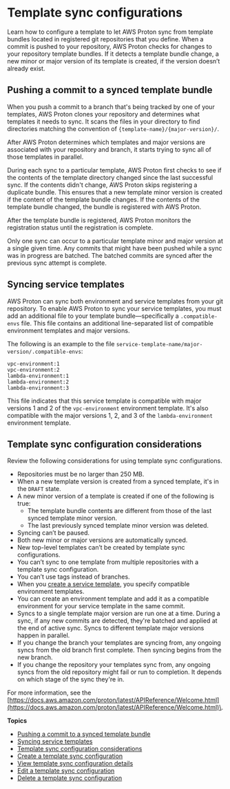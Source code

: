 # Template sync configurations<a name="ag-template-sync-configs"></a>

Learn how to configure a template to let AWS Proton sync from template bundles located in registered git repositories that you define\. When a commit is pushed to your repository, AWS Proton checks for changes to your repository template bundles\. If it detects a template bundle change, a new minor or major version of its template is created, if the version doesn’t already exist\. 

## Pushing a commit to a synced template bundle<a name="ag-commits"></a>

When you push a commit to a branch that's being tracked by one of your templates, AWS Proton clones your repository and determines what templates it needs to sync\. It scans the files in your directory to find directories matching the convention of `{template-name}/{major-version}/`\.

After AWS Proton determines which templates and major versions are associated with your repository and branch, it starts trying to sync all of those templates in parallel\.

During each sync to a particular template, AWS Proton first checks to see if the contents of the template directory changed since the last successful sync\. If the contents didn't change, AWS Proton skips registering a duplicate bundle\. This ensures that a new template minor version is created if the content of the template bundle changes\. If the contents of the template bundle changed, the bundle is registered with AWS Proton\.

After the template bundle is registered, AWS Proton monitors the registration status until the registration is complete\.

Only one sync can occur to a particular template minor and major version at a single given time\. Any commits that might have been pushed while a sync was in progress are batched\. The batched commits are synced after the previous sync attempt is complete\.

## Syncing service templates<a name="syncing-service-templates"></a>

AWS Proton can sync both environment and service templates from your git repository\. To enable AWS Proton to sync your service templates, you must add an additional file to your template bundle—specifically a `.compatible-envs` file\. This file contains an additional line\-separated list of compatible environment templates and major versions\.

The following is an example to the file `service-template-name/major-version/.compatible-envs`:

```
vpc-environment:1
vpc-environment:2
lambda-environment:1
lambda-environment:2
lambda-environment:3
```

This file indicates that this service template is compatible with major versions 1 and 2 of the `vpc-environment` environment template\. It's also compatible with the major versions 1, 2, and 3 of the `lambda-environment` environment template\.

## Template sync configuration considerations<a name="sync-considerations"></a>

Review the following considerations for using template sync configurations\.
+ Repositories must be no larger than 250 MB\.
+ When a new template version is created from a synced template, it's in the `DRAFT` state\.
+ A new minor version of a template is created if one of the following is true:
  + The template bundle contents are different from those of the last synced template minor version\.
  + The last previously synced template minor version was deleted\.
+ Syncing can’t be paused\.
+ Both new minor or major versions are automatically synced\.
+ New top\-level templates can’t be created by template sync configurations\.
+ You can’t sync to one template from multiple repositories with a template sync configuration\.
+ You can’t use tags instead of branches\.
+ When you [create a service template](template-create.md#svc-template-v1), you specify compatible environment templates\.
+ You can create an environment template and add it as a compatible environment for your service template in the same commit\.
+ Syncs to a single template major version are run one at a time\. During a sync, if any new commits are detected, they're batched and applied at the end of active sync\. Syncs to different template major versions happen in parallel\.
+ If you change the branch your templates are syncing from, any ongoing syncs from the old branch first complete\. Then syncing begins from the new branch\.
+ If you change the repository your templates sync from, any ongoing syncs from the old repository might fail or run to completion\. It depends on which stage of the sync they're in\.

For more information, see the [https://docs.aws.amazon.com/proton/latest/APIReference/Welcome.html](https://docs.aws.amazon.com/proton/latest/APIReference/Welcome.html)\.

**Topics**
+ [Pushing a commit to a synced template bundle](#ag-commits)
+ [Syncing service templates](#syncing-service-templates)
+ [Template sync configuration considerations](#sync-considerations)
+ [Create a template sync configuration](create-template-sync.md)
+ [View template sync configuration details](view-template-sync.md)
+ [Edit a template sync configuration](update-template-sync.md)
+ [Delete a template sync configuration](delete-template-sync.md)